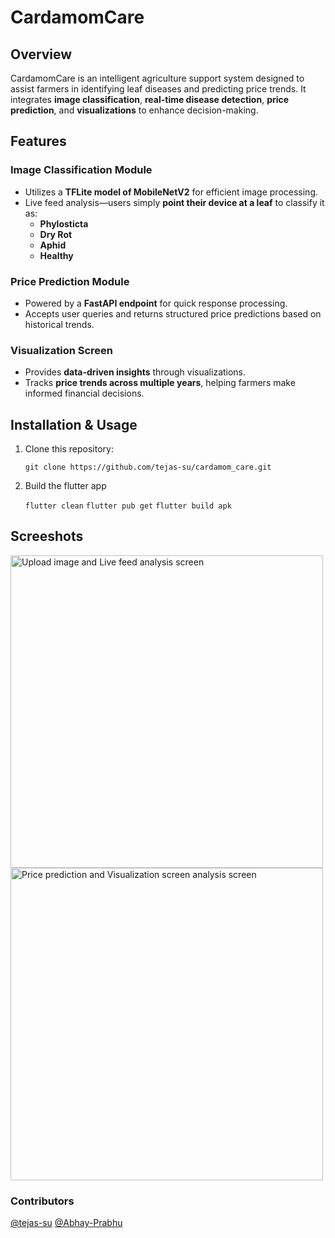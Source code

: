 # CardamomCare  

## Overview  
CardamomCare is an intelligent agriculture support system designed to assist farmers in identifying leaf diseases and predicting price trends. It integrates **image classification**, **real-time disease detection**, **price prediction**, and **visualizations** to enhance decision-making.

## Features  

### **Image Classification Module**  
- Utilizes a **TFLite model of MobileNetV2** for efficient image processing.  
- Live feed analysis—users simply **point their device at a leaf** to classify it as:  
  - **Phylosticta**  
  - **Dry Rot**  
  - **Aphid**  
  - **Healthy**  

### **Price Prediction Module**  
- Powered by a **FastAPI endpoint** for quick response processing.  
- Accepts user queries and returns structured price predictions based on historical trends.  

### **Visualization Screen**  
- Provides **data-driven insights** through visualizations.  
- Tracks **price trends across multiple years**, helping farmers make informed financial decisions.  

## Installation & Usage  
1. Clone this repository:  
   
   ``` git clone https://github.com/tejas-su/cardamom_care.git ```

2. Build the flutter app

    ``` flutter clean ```
    ``` flutter pub get ```
    ``` flutter build apk ```


## Screeshots
<img src="assets/images/merged.png" alt="Upload image and Live feed analysis screen" width="500"/> <img src="assets/images/merged_2.png" alt="Price prediction and Visualization screen analysis screen" width="500"/>

### Contributors

[@tejas-su](github.com/tejas-su)    [@Abhay-Prabhu](github.com/Abhay-Prabhu)